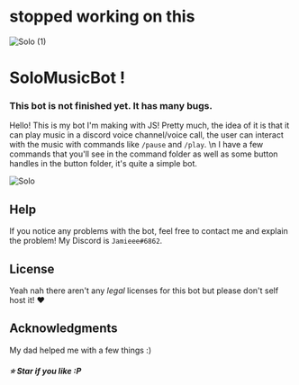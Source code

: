 # stopped working on this

![Solo (1)](https://user-images.githubusercontent.com/93412639/183234556-ecf2b0b0-2577-410c-a30a-e6a9a8d01092.gif)

# SoloMusicBot !
### This bot is not finished yet. It has many bugs.

Hello! This is my bot I'm making with JS!
Pretty much, the idea of it is that it can play music in a discord voice channel/voice call, the user can interact with the music with commands like `/pause` and `/play`.
\n
I have a few commands that you'll see in the command folder as well as some button handles in the button folder, it's quite a simple bot.

![Solo](https://i.imgur.com/WPIVAMp.png)

## Help

If you notice any problems with the bot, feel free to contact me and explain the problem! My Discord is `Jamieee#6862`.


## License

Yeah nah there aren't any *legal* licenses for this bot but please don't self host it! ❤️

## Acknowledgments

My dad helped me with a few things :)

##### :star: Star if you like :P
